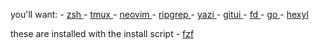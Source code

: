you'll want:
    - [ zsh ](https://github.com/zsh-users/zsh)
	- [ tmux ](https://github.com/tmux/tmux)
	- [ neovim ](https://github.com/neovim/neovim.git)
	- [ ripgrep ](https://github.com/BurntSushi/ripgrep?tab=readme-ov-file#installation)
    - [ yazi ](https://github.com/sxyazi/yazi)
    - [ gitui ](https://github.com/gitui-org/gitui)
    - [ fd ](https://github.com/sharkdp/fd)
    - [ go ](https://go.dev)
    - [ hexyl ](https://github.com/sharkdp/hexyl)

these are installed with the install script
    - [ fzf ](https://github.com/junegunn/fzf)
